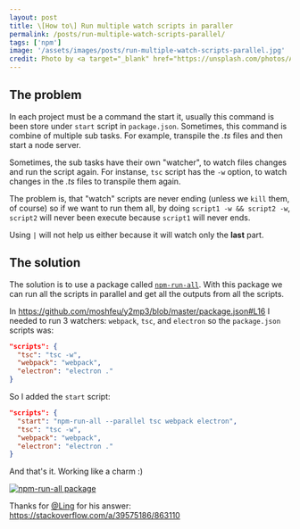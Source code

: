 ```yaml
---
layout: post
title: \[How to\] Run multiple watch scripts in paraller
permalink: /posts/run-multiple-watch-scripts-parallel/
tags: ['npm']
image: '/assets/images/posts/run-multiple-watch-scripts-parallel.jpg'
credit: Photo by <a target="_blank" href="https://unsplash.com/photos/ApjcYVl-h-o?utm_source=unsplash&amp;utm_medium=referral&amp;utm_content=creditCopyText">Bence ▲ Boros</a> on <a href="/search/photos/parallel-space?utm_source=unsplash&amp;utm_medium=referral&amp;utm_content=creditCopyText">Unsplash</a>
---
```


## The problem ##

In each project must be a command the start it, usually this command is been store under `start` script in `package.json`. Sometimes, this command is combine of multiple sub tasks. For example, transpile the _.ts_ files and then start a node server.
<!--more-->

Sometimes, the sub tasks have their own "watcher", to watch files changes and run the script again.
For instanse, `tsc` script has the `-w` option, to watch changes in the _.ts_ files to transpile them again.

The problem is, that "watch" scripts are never ending (unless we `kill` them, of course) so if we want to run them all, by doing `script1 -w && script2 -w`, `script2` will never been execute because `script1` will never ends.


Using `|` will not help us either because it will watch only the **last** part.

## The solution ##

The solution is to use a package called <a href="https://github.com/mysticatea/npm-run-all" target="_blank">`npm-run-all`</a>. With this package we can run all the scripts in parallel and get all the outputs from all the scripts.

In <a href="my case" target="_blank">https://github.com/moshfeu/y2mp3/blob/master/package.json#L16</a> I needed to run 3 watchers: `webpack`, `tsc`, and `electron` so the `package.json` scripts was:

```json
"scripts": {
  "tsc": "tsc -w",
  "webpack": "webpack",
  "electron": "electron ."
}
```

So I added the `start` script:

```json
"scripts": {
  "start": "npm-run-all --parallel tsc webpack electron",
  "tsc": "tsc -w",
  "webpack": "webpack",
  "electron": "electron ."
}
```

And that's it. Working like a charm :)

<a href="https://www.npmjs.com/package/npm-run-all" target="_blank">
  <img alt="npm-run-all package" src="https://nodei.co/npm/npm-run-all.png?downloads=true&downloadRank=true&stars=true">
</a>

Thanks for <a href="https://stackoverflow.com/users/1282571/ling" target="_blank">@Ling</a> for his answer: <a href="https://stackoverflow.com/a/39575186/863110" target="_blank">https://stackoverflow.com/a/39575186/863110</a>